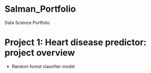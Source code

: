 # Salman_Portfolio
Data Science Portfolio

# Project 1: Heart disease predictor: project overview
* Random forest classifier model
